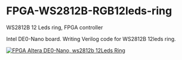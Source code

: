 # FPGA-WS2812B-RGB12leds-ring
WS2812B 12 Leds ring, FPGA controller

Intel DE0-Nano board. Writing Verilog code for WS2812B 12leds ring.

[![FPGA Altera DE0-Nano, ws2812b 12Leds Ring](https://img.youtube.com/vi/G7Js7aaKNZ8/0.jpg)](https://www.youtube.com/watch?v=G7Js7aaKNZ8)
